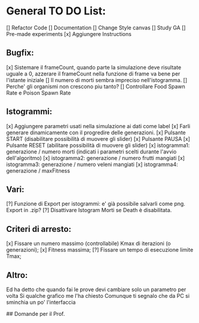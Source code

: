 # General TO DO List:
[] Refactor Code
[] Documentation
[] Change Style canvas
[] Study GA
[] Pre-made experiments
[x] Aggiungere Instructions

## Bugfix:
[x] Sistemare il frameCount, quando parte la simulazione deve risultate uguale a 0, azzerare il frameCount nella funzione di frame va bene per l'istante iniziale 
[] Il numero di morti sembra impreciso nell'istogramma.
[] Perche' gli organismi non crescono piu tanto?
[] Controllare Food Spawn Rate e Poison Spawn Rate

## Istogrammi:
[x] Aggiungere parametri usati nella simulazione ai dati come label
[x] Farli generare dinamicamente con il progredire delle generazioni.
[x] Pulsante START (disabilitare possibilità di muovere gli slider)
[x] Pulsante PAUSA
[x] Pulsante RESET (abilitare possibilità di muovere gli slider)
[x] istogramma1: generazione / numero morti (indicati i parametri scelti durante l'avvio dell'algoritmo)
[x] istogramma2: generazione / numero frutti mangiati
[x] istogramma3: generazione / numero veleni mangiati
[x] istogramma4: generazione / maxFitness

## Vari:
[?] Funzione di Export per istogrammi: e' già possibile salvarli come png. Export in .zip?
[?] Disattivare Istogram Morti se Death è disabilitata.

## Criteri di arresto: 
[x] Fissare un numero massimo (controllabile) Kmax di iterazioni (o generazioni);
[x] Fitness massima;
[?] Fissare un tempo di esecuzione limite Tmax;

## Altro:
Ed ha detto che quando fai le prove devi cambiare solo un parametro per volta
Si qualche grafico me l'ha chiesto
Comunque ti segnalo che da PC si sminchia un po' l'interfaccia

## Domande per il Prof.

